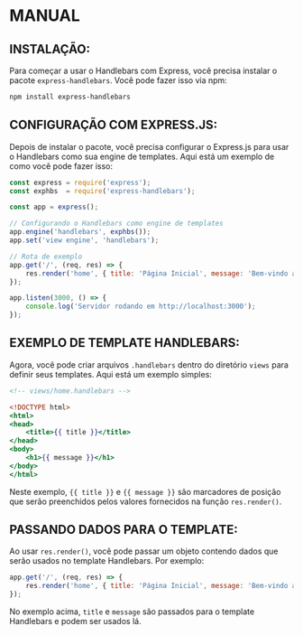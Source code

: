 # MANUAL
## INSTALAÇÃO:
Para começar a usar o Handlebars com Express, você precisa instalar o pacote `express-handlebars`. Você pode fazer isso via npm:

```bash
npm install express-handlebars
```

## CONFIGURAÇÃO COM EXPRESS.JS:
Depois de instalar o pacote, você precisa configurar o Express.js para usar o Handlebars como sua engine de templates. Aqui está um exemplo de como você pode fazer isso:

```javascript
const express = require('express');
const exphbs  = require('express-handlebars');

const app = express();

// Configurando o Handlebars como engine de templates
app.engine('handlebars', exphbs());
app.set('view engine', 'handlebars');

// Rota de exemplo
app.get('/', (req, res) => {
    res.render('home', { title: 'Página Inicial', message: 'Bem-vindo ao nosso site!' });
});

app.listen(3000, () => {
    console.log('Servidor rodando em http://localhost:3000');
});
```

## EXEMPLO DE TEMPLATE HANDLEBARS:
Agora, você pode criar arquivos `.handlebars` dentro do diretório `views` para definir seus templates. Aqui está um exemplo simples:

```handlebars
<!-- views/home.handlebars -->

<!DOCTYPE html>
<html>
<head>
    <title>{{ title }}</title>
</head>
<body>
    <h1>{{ message }}</h1>
</body>
</html>
```

Neste exemplo, `{{ title }}` e `{{ message }}` são marcadores de posição que serão preenchidos pelos valores fornecidos na função `res.render()`.

## PASSANDO DADOS PARA O TEMPLATE:
Ao usar `res.render()`, você pode passar um objeto contendo dados que serão usados no template Handlebars. Por exemplo:

```javascript
app.get('/', (req, res) => {
    res.render('home', { title: 'Página Inicial', message: 'Bem-vindo ao nosso site!' });
});
```

No exemplo acima, `title` e `message` são passados para o template Handlebars e podem ser usados lá.


